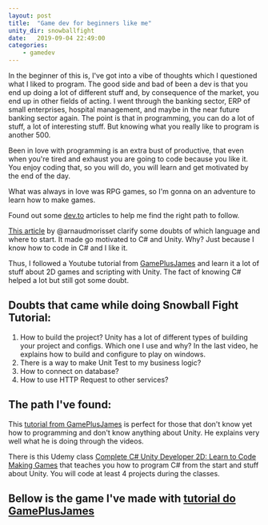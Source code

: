 ```yaml
---
layout: post
title:  "Game dev for beginners like me"
unity_dir: snowballfight
date:   2019-09-04 22:49:00
categories: 
    - gamedev
---
```


In the beginner of this is, I've got into a vibe of thoughts which I questioned what I liked to program. The good side and bad of been a dev is that you end up doing a lot of different stuff and, by consequence of the market, you end up in other fields of acting. I went through the banking sector, ERP of small enterprises, hospital management, and maybe in the near future banking sector again. The point is that in programming, you can do a lot of stuff, a lot of interesting stuff. But knowing what you really like to program is another 500.

Been in love with programming is an extra bust of productive, that even when you're tired and exhaust you are going to code because you like it. You enjoy coding that, so you will do, you will learn and get motivated by the end of the day.

What was always in love was RPG games, so I'm gonna on an adventure to learn how to make games.

Found out some [dev.to](http://dev.to) articles to help me find the right path to follow.

[This article](https://dev.to/arnaudmorisset/an-overview-of-the-javascript-gamedev-ecosystem-4afb) by @arnaudmorisset clarify some doubts of which language and where to start. It made go motivated to C# and Unity. Why? Just because I know how to code in C# and I like it.

Thus, I followed a Youtube tutorial from  [GamePlusJames](https://www.youtube.com/user/gamesplusjames) and learn it a lot of stuff about 2D games and scripting with Unity. The fact of knowing C# helped a lot but still got some doubt. 

## Doubts that came while doing Snowball Fight Tutorial:

1. How to build the project? Unity has a lot of different types of building your project and configs. Which one I use and why?
    In the last video, he explains how to build and configure to play on windows.
1. There is a way to make Unit Test to my business logic?
1. How to connect on database?
1. How to use HTTP Request to other services?

## The path I've found:

This [tutorial from GamePlusJames](https://www.youtube.com/watch?v=p23J5-1OTAM&t=196s) is perfect for those that don't know yet how to programming and don't know anything about Unity. He explains very well what he is doing through the videos.

There is this Udemy class [Complete C# Unity Developer 2D: Learn to Code Making Games](https://www.udemy.com/unitycourse/) that teaches you how to program C# from the start and stuff about Unity. You will code at least 4 projects during the classes.

## Bellow is the game I've made with  [tutorial do GamePlusJames](https://www.youtube.com/watch?v=p23J5-1OTAM&t=196s)
